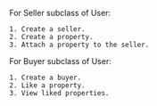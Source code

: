 For Seller subclass of User:

	1. Create a seller.
	2. Create a property.
	3. Attach a property to the seller.

For Buyer subclass of User:

	1. Create a buyer.
	2. Like a property.
	3. View liked properties.